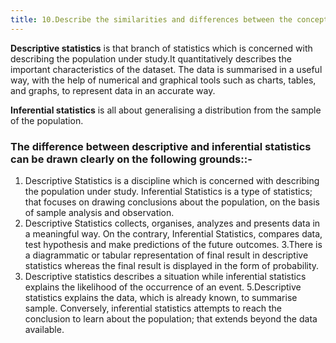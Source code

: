 ```yaml
---
title: 10.Describe the similarities and differences between the concepts of “DESCRIPTIVE” and “INFERENTIAL” statistics
---
```

**Descriptive statistics** is that branch of statistics which is concerned with describing the population under study.It quantitatively describes the important characteristics of the dataset. The data is summarised in a useful way, with the help of numerical and graphical tools such as charts, tables, and graphs, to represent data in an accurate way. 

**Inferential statistics** is all about generalising a distribution from the sample of the population. 

### The difference between descriptive and inferential statistics can be drawn clearly on the following grounds::- 

   1. Descriptive Statistics is a discipline which is concerned with describing the population under study. Inferential Statistics is a type of statistics; that focuses on drawing conclusions about the population, on the basis of sample analysis and observation.
   2. Descriptive Statistics collects, organises, analyzes and presents data in a meaningful way. On the contrary, Inferential Statistics, compares data, test hypothesis and make predictions of the future outcomes.
   3.There is a diagrammatic or tabular representation of final result in descriptive statistics whereas the final result is displayed in the form of probability.
   4. Descriptive statistics describes a situation while inferential statistics explains the likelihood of the occurrence of an event.
   5.Descriptive statistics explains the data, which is already known, to summarise sample. Conversely, inferential statistics attempts to reach the conclusion to learn about the population; that extends beyond the data available.
